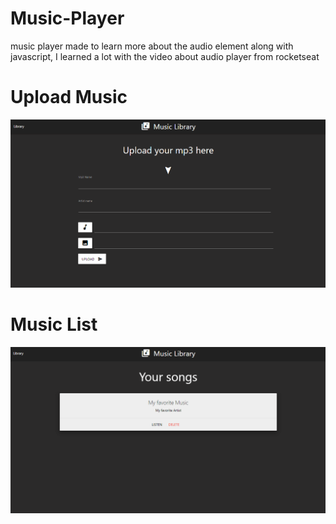 # Music-Player
music player made to learn more about the audio element along with javascript, I learned a lot with the video about audio player from rocketseat

# Upload Music
<img src="https://github.com/LucasChlz/Music-Play/blob/master/app/public/UploadMusic.png" width="auto">

# Music List
<img src="https://github.com/LucasChlz/Music-Play/blob/master/app/public/MusicList.png" width="auto">

